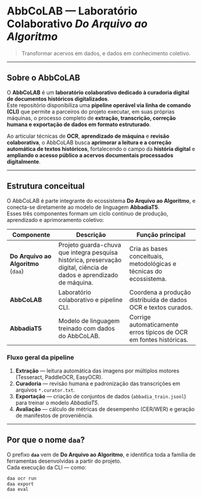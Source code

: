 # AbbCoLAB — Laboratório Colaborativo *Do Arquivo ao Algoritmo*

> Transformar acervos em dados, e dados em conhecimento coletivo.

---

## Sobre o AbbCoLAB

O **AbbCoLAB** é um **laboratório colaborativo dedicado à curadoria digital de documentos históricos digitalizados**.  
Este repositório disponibiliza uma **pipeline operável via linha de comando (CLI)** que permite a parceiros do projeto executar, em suas próprias máquinas, o processo completo de **extração, transcrição, correção humana e exportação de dados em formato estruturado**.

Ao articular técnicas de **OCR**, **aprendizado de máquina** e **revisão colaborativa**, o AbbCoLAB busca **aprimorar a leitura e a correção automática de textos históricos**, fortalecendo o campo da **história digital** e **ampliando o acesso público a acervos documentais processados digitalmente**.

---

## Estrutura conceitual

O AbbCoLAB é parte integrante do ecossistema **Do Arquivo ao Algoritmo**, e conecta-se diretamente ao modelo de linguagem **AbbadiaT5**.  
Esses três componentes formam um ciclo contínuo de produção, aprendizado e aprimoramento coletivo:

| Componente | Descrição | Função principal |
|-------------|------------|------------------|
| **Do Arquivo ao Algoritmo** (`daa`) | Projeto guarda-chuva que integra pesquisa histórica, preservação digital, ciência de dados e aprendizado de máquina. | Cria as bases conceituais, metodológicas e técnicas do ecossistema. |
| **AbbCoLAB** | Laboratório colaborativo e pipeline CLI. | Coordena a produção distribuída de dados OCR e textos curados. |
| **AbbadiaT5** | Modelo de linguagem treinado com dados do AbbCoLAB. | Corrige automaticamente erros típicos de OCR em fontes históricas. |

### Fluxo geral da pipeline
1. **Extração** — leitura automática das imagens por múltiplos motores (Tesseract, PaddleOCR, EasyOCR).  
2. **Curadoria** — revisão humana e padronização das transcrições em arquivos `*.curator.txt`.  
3. **Exportação** — criação de conjuntos de dados (`abbadia_train.jsonl`) para treinar o modelo *AbbadiaT5*.  
4. **Avaliação** — cálculo de métricas de desempenho (CER/WER) e geração de manifestos de proveniência.

---

## Por que o nome `daa`?

O prefixo **`daa`** vem de **Do Arquivo ao Algoritmo**, e identifica toda a família de ferramentas desenvolvidas a partir do projeto.  
Cada execução da CLI — como:

```bash
daa ocr run
daa export
daa eval

